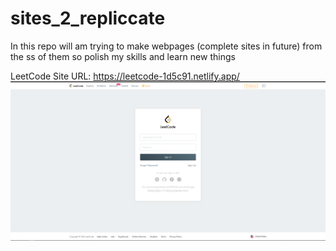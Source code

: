 # sites_2_repliccate
In this repo will am trying to make webpages (complete sites in future) from the ss of them so polish my skills and learn new things

LeetCode Site URL: https://leetcode-1d5c91.netlify.app/
![](leetcode/Leetcode.png)
